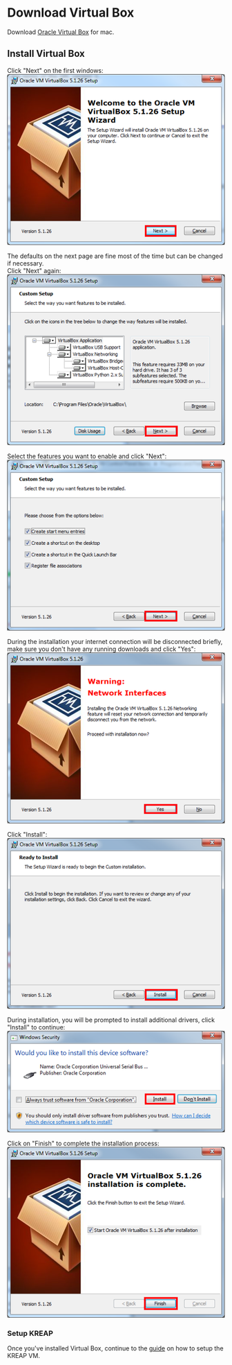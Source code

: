 # [](#header-1)Download Virtual Box

Download [Oracle Virtual Box](http://download.virtualbox.org/virtualbox/5.1.26/VirtualBox-5.1.26-117224-Win.exe) for mac.

## [](#header-2)Install Virtual Box

Click "Next" on the first windows:
![virtual box setup 1](img/virtual_box_windows1.png)  
  
The defaults on the next page are fine most of the time but can be changed if necessary.  
Click "Next" again:  
![virtual box setup 1](img/virtual_box_windows2.png)  
  
Select the features you want to enable and click "Next":  
![virtual box setup 1](img/virtual_box_windows3.png)  
  
During the installation your internet connection will be disconnected briefly, make sure you don't have any running downloads and click "Yes":
![virtual box setup 1](img/virtual_box_windows4.png)  
  
Click "Install":  
![virtual box setup 1](img/virtual_box_windows5.png) 
  
During installation, you will be prompted to install additional drivers, click "Install" to continue:
![virtual box setup 1](img/virtual_box_windows6.png)  

Click on "Finish" to complete the installation process:  
![virtual box setup 1](img/virtual_box_windows7.png)  

### [](#header-3)Setup KREAP

Once you've installed Virtual Box, continue to the [guide](setup_kreap) on how to setup the KREAP VM.
